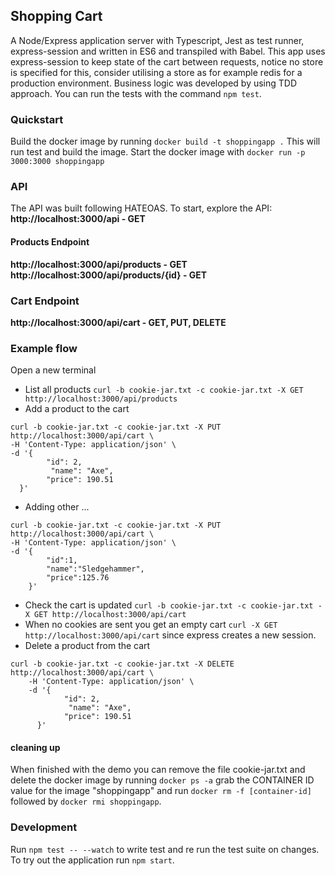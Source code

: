 ## Shopping Cart
A Node/Express application server with Typescript, Jest as test runner, express-session and written in ES6 and transpiled with Babel.
This app uses express-session to keep state of the cart between requests, notice no store is specified for this, consider 
utilising a store as for example redis for a production environment. 
Business logic was developed by using TDD approach. You can run the tests with the command `npm test`.


### Quickstart
Build the docker image by running `docker build -t shoppingapp .`
This will run test and build the image. 
Start the docker image with `docker run -p 3000:3000 shoppingapp`

### API 
The API was built following HATEOAS.
To start, explore the API: 
__http://localhost:3000/api - GET__

#### Products Endpoint
__http://localhost:3000/api/products - GET__
__http://localhost:3000/api/products/{id} - GET__

### Cart Endpoint
__http://localhost:3000/api/cart - GET, PUT, DELETE__

### Example flow 
Open a new terminal
* List all products `curl -b cookie-jar.txt -c cookie-jar.txt -X GET http://localhost:3000/api/products`
* Add a product to the cart 
~~~~
curl -b cookie-jar.txt -c cookie-jar.txt -X PUT http://localhost:3000/api/cart \
-H 'Content-Type: application/json' \
-d '{
        "id": 2,
         "name": "Axe",
        "price": 190.51
  }'
~~~~
* Adding other ...
~~~~
curl -b cookie-jar.txt -c cookie-jar.txt -X PUT http://localhost:3000/api/cart \
-H 'Content-Type: application/json' \
-d '{
        "id":1,
        "name":"Sledgehammer",
        "price":125.76
    }'
~~~~

* Check the cart is updated `curl -b cookie-jar.txt -c cookie-jar.txt -X GET http://localhost:3000/api/cart`
* When no cookies are sent you get an empty cart `curl -X GET http://localhost:3000/api/cart` since express creates a new session.
* Delete a product from the cart
~~~~
curl -b cookie-jar.txt -c cookie-jar.txt -X DELETE http://localhost:3000/api/cart \
    -H 'Content-Type: application/json' \
    -d '{
            "id": 2,
             "name": "Axe",
            "price": 190.51
      }'
~~~~

#### cleaning up
When finished with the demo you can remove the file cookie-jar.txt
and delete the docker image by running `docker ps -a` grab the CONTAINER ID value for the image "shoppingapp" 
and run `docker rm -f [container-id]` followed by `docker rmi shoppingapp`.

### Development
Run `npm test -- --watch` to write test and re run the test suite on changes.
To try out the application run `npm start`.
